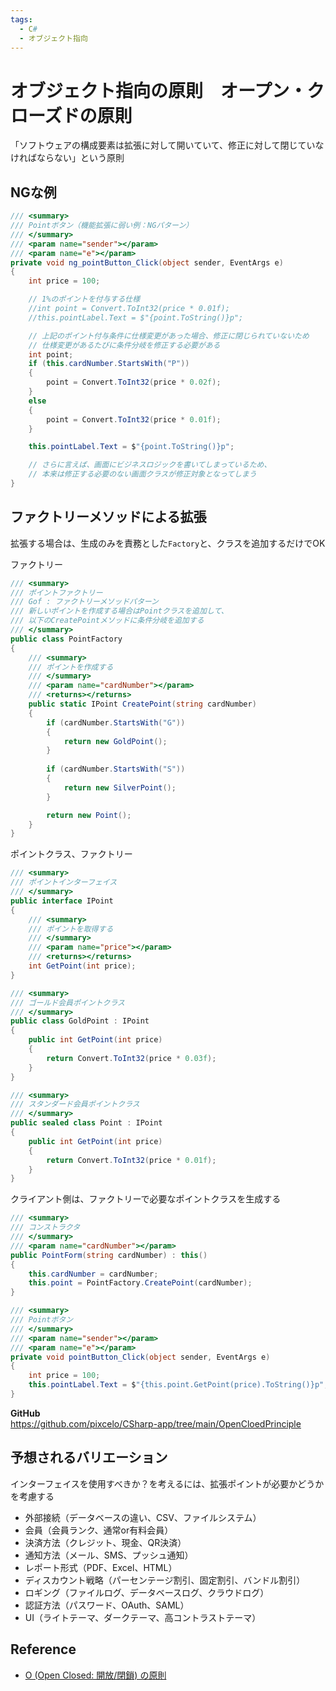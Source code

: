 ```yaml
---
tags:
  - C#
  - オブジェクト指向
---
```


# オブジェクト指向の原則　オープン・クローズドの原則

「ソフトウェアの構成要素は拡張に対して開いていて、修正に対して閉じていなければならない」という原則

## NGな例

```cs
/// <summary>
/// Pointボタン（機能拡張に弱い例：NGパターン）
/// </summary>
/// <param name="sender"></param>
/// <param name="e"></param>
private void ng_pointButton_Click(object sender, EventArgs e)
{
    int price = 100;

    // 1%のポイントを付与する仕様
    //int point = Convert.ToInt32(price * 0.01f);
    //this.pointLabel.Text = $"{point.ToString()}p";

    // 上記のポイント付与条件に仕様変更があった場合、修正に閉じられていないため
    // 仕様変更があるたびに条件分岐を修正する必要がある
    int point;
    if (this.cardNumber.StartsWith("P"))
    {
        point = Convert.ToInt32(price * 0.02f);
    }
    else
    {
        point = Convert.ToInt32(price * 0.01f);
    }

    this.pointLabel.Text = $"{point.ToString()}p";

    // さらに言えば、画面にビジネスロジックを書いてしまっているため、
    // 本来は修正する必要のない画面クラスが修正対象となってしまう
}
```

## ファクトリーメソッドによる拡張

拡張する場合は、生成のみを責務とした`Factory`と、クラスを追加するだけでOK

ファクトリー
```cs
/// <summary>
/// ポイントファクトリー
/// Gof : ファクトリーメソッドパターン
/// 新しいポイントを作成する場合はPointクラスを追加して、
/// 以下のCreatePointメソッドに条件分岐を追加する
/// </summary>
public class PointFactory
{
    /// <summary>
    /// ポイントを作成する
    /// </summary>
    /// <param name="cardNumber"></param>
    /// <returns></returns>
    public static IPoint CreatePoint(string cardNumber)
    {
        if (cardNumber.StartsWith("G"))
        {
            return new GoldPoint();
        }
        
        if (cardNumber.StartsWith("S"))
        {
            return new SilverPoint();
        }

        return new Point();
    }
}
```

ポイントクラス、ファクトリー
```cs
/// <summary>
/// ポイントインターフェイス
/// </summary>
public interface IPoint
{
    /// <summary>
    /// ポイントを取得する
    /// </summary>
    /// <param name="price"></param>
    /// <returns></returns>
    int GetPoint(int price);
}

/// <summary>
/// ゴールド会員ポイントクラス
/// </summary>
public class GoldPoint : IPoint
{
    public int GetPoint(int price)
    {
        return Convert.ToInt32(price * 0.03f);
    }
}

/// <summary>
/// スタンダード会員ポイントクラス
/// </summary>
public sealed class Point : IPoint
{
    public int GetPoint(int price)
    {
        return Convert.ToInt32(price * 0.01f);
    }
}
```

クライアント側は、ファクトリーで必要なポイントクラスを生成する
```cs
/// <summary>
/// コンストラクタ
/// </summary>
/// <param name="cardNumber"></param>
public PointForm(string cardNumber) : this()
{
    this.cardNumber = cardNumber;
    this.point = PointFactory.CreatePoint(cardNumber);
}

/// <summary>
/// Pointボタン
/// </summary>
/// <param name="sender"></param>
/// <param name="e"></param>
private void pointButton_Click(object sender, EventArgs e)
{
    int price = 100;
    this.pointLabel.Text = $"{this.point.GetPoint(price).ToString()}p";
}
```

**GitHub**<br />
https://github.com/pixcelo/CSharp-app/tree/main/OpenCloedPrinciple

## 予想されるバリエーション
インターフェイスを使用すべきか？を考えるには、拡張ポイントが必要かどうかを考慮する

- 外部接続（データベースの違い、CSV、ファイルシステム）
- 会員（会員ランク、通常or有料会員）
- 決済方法（クレジット、現金、QR決済）
- 通知方法（メール、SMS、プッシュ通知）
- レポート形式（PDF、Excel、HTML）
- ディスカウント戦略（パーセンテージ割引、固定割引、バンドル割引）
- ロギング（ファイルログ、データベースログ、クラウドログ）
- 認証方法（パスワード、OAuth、SAML）
- UI（ライトテーマ、ダークテーマ、高コントラストテーマ）

## Reference
- [O (Open Closed: 開放/閉鎖) の原則](https://learn.microsoft.com/ja-jp/archive/msdn-magazine/2014/may/csharp-best-practices-dangers-of-violating-solid-principles-in-csharp#o-open-closed-%E9%96%8B%E6%94%BE%E9%96%89%E9%8E%96-%E3%81%AE%E5%8E%9F%E5%89%87)